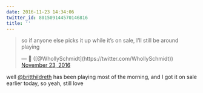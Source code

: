 ```yaml
---
date: 2016-11-23 14:34:06
twitter_id: 801509144570146816
title: ''
---
```


<blockquote class="twitter-tweet"><p lang="en" dir="ltr">so if anyone else picks it up while it’s on sale, I’ll still be around playing</p>&mdash; 🤧 ([@WhollySchmidt](https://twitter.com/WhollySchmidt)) <a href="https://twitter.com/WhollySchmidt/status/801505960053313536?ref_src=twsrc%5Etfw">November 23, 2016</a></blockquote>
<script async src="https://platform.twitter.com/widgets.js" charset="utf-8"></script>

well [@britthildreth](https://twitter.com/britthildreth) has been playing most of the morning, and I got it on sale earlier today, so yeah, still love
